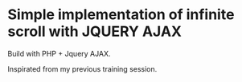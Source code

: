 # Simple implementation of infinite scroll with JQUERY AJAX

Build with PHP + Jquery AJAX.

Inspirated from my previous training session.
